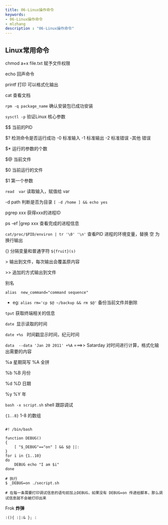 ```yaml
---
title: 06-Linux操作命令
keywords:
- 06-Linux操作命令
- mlzhang
description : "06-Linux操作命令"
---
```

## Linux常用命令





chmod a+x file.txt  赋予文件权限

echo  回声命令

printf 打印  可以格式化输出

cat 查看文档

`rpm -q package_name`  确认安装包已成功安装

`sysctl -p` 验证Linux 核心参数



\$\$   当前的PID

\$? 检测命令是否运行成功   -0 标准输入 -1 标准输出 -2 标准错误  -其他 错误

\$*  运行的参数的个数

\$@ 当前文件

$0 当前运行的文件

$1  第一个参数



`read  var`  读取输入，赋值给 var

-d  path  判断是否为目录   `[ -d /home ] && echo yes`



pgrep xxx  获得xxx的进程ID

ps -ef |grep xxx 查看完成的进程信息

`cat/proc/$PID/environ | tr '\0' '\n'`  查看PID 进程的环境变量，替换 空 为换行输出



{}  分隔变量和普通字符   `${fruit}(s)`



\>  输出到文件，每次输出会覆盖原内容

\>>  追加的方式输出到文件



别名

`alias  new_command="command sequence"`    

- eg: `alias rm='cp $@ ~/backup && rm $@'` 备份当前文件并删除



`tput` 获取终端相关的信息

`date `显示读取的时间

`date +%s `  时间戳显示时间，纪元时间

`data  --data 'Jan 20 2011' +%A`     ===>>  Satarday    对时间进行计算，格式化输出需要的内容

%a  星期简写   %A  全拼

%b %B  月份

%d %D  日期

%y %Y  年



`bash -x script.sh` shell 跟踪调试

`{1..8}`   1-8 的数组

```shell

#! /bin/bash

function DEBUG()
{
    [ "$_DEBUG"=="on" ] && $@ ||:
}
for i in {1..10}
do
	DEBUG echo "I am $i"
done

# 执行
$ _DEBUG=on ./secript.sh

# 在每一条需要打印调试信息的语句前加上DEBUG，如果没有 DEBUG=on 传递给脚本，那么调试信息就不会被打印出来
```



 Frok **炸弹**

`:(){ :|:& }; :`